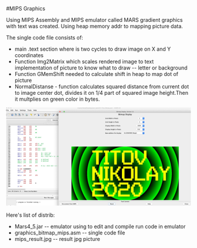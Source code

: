 
#MIPS Graphics 

Using MIPS Assembly and MIPS emulator called MARS gradient graphics with text was created.
Using heap memory addr to mapping picture data.


The single code file consists of:
* main .text section where is two cycles to draw image on X and Y coordinates
* Function Img2Matrix which scales rendered image to text implementation of picture 
  to know what to draw -- letter or background
* Function GMemShift needed to calculate  shift in heap to map dot of picture
* NormalDistanse - function calculates squared distance from current dot to image center dot, 
divides it on 1/4 part of squared image height.Then it multplies on green color in bytes.




![Result](mips_result.jpg)

Here's list of distrib:
* Mars4_5.jar -- emulator using to edit and compile run code in emulator
* graphics_bitmap_mips.asm -- single code  file
* mips_result.jpg -- result jpg picture
